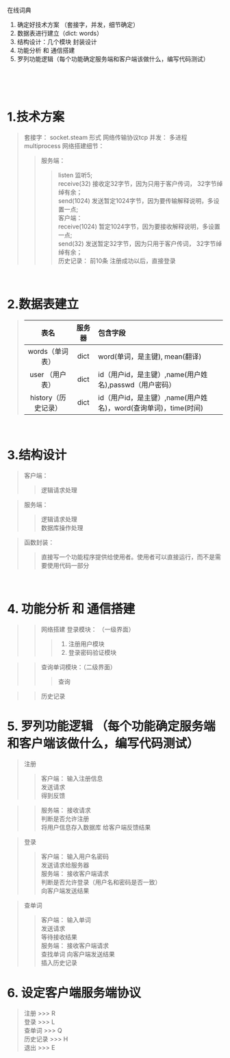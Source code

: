 在线词典

1. 确定好技术方案  （套接字，并发，细节确定）
2. 数据表进行建立（dict: words）
3. 结构设计：几个模块  封装设计
4. 功能分析  和  通信搭建
5. 罗列功能逻辑（每个功能确定服务端和客户端该做什么，编写代码测试）

<br />
<br />
<br />

# **1.技术方案**
> 套接字： socket.steam 形式
> 网络传输协议tcp
> 并发： 多进程 multiprocess
> 网络搭建细节：  
>> 服务端：
>>> listen 监听5;  
>>> receive(32) 接收定32字节，因为只用于客户传词， 32字节绰绰有余；  
>>> send(1024) 发送暂定1024字节，因为要传输解释说明，多设置一点;  
>> 客户端：     
>>> receive(1024) 暂定1024字节，因为要接收解释说明，多设置一点;   
>>> send(32) 发送暂定32字节，因为只用于客户传词， 32字节绰绰有余；  
> 历史记录： 前10条
> 注册成功以后，直接登录  
<br />

# **2.数据表建立**
> |表名 | 服务器 | 包含字段 |
> |:---------:|:-----------:|:-----------------|
> |words（单词表）|dict|word(单词，是主键), mean(翻译)|
> |user （用户表）|dict|id（用户id，是主键）,name(用户姓名),passwd（用户密码）|
> |history（历史记录）|dict|id（用户id，是主键）,name(用户姓名)，word(查询单词)，time(时间)|
<br />

# **3.结构设计**
> 客户端：
>> 逻辑请求处理  

> 服务端：
>> 逻辑请求处理  
>> 数据库操作处理  

> 函数封装：
>> 直接写一个功能程序提供给使用者。使用者可以直接运行，而不是需要使用代码一部分
<br />


# **4. 功能分析 和 通信搭建**
>> 网络搭建
>> 登录模块：  （一级界面）
>>> 1.  注册用户模块
>>> 2.  登录密码验证模块  

>> 查询单词模块：（二级界面）
>>> 查询  

>> 历史记录

# **5. 罗列功能逻辑 （每个功能确定服务端和客户端该做什么，编写代码测试）**  
> 注册
>> 客户端： 输入注册信息  
           发送请求  
           得到反馈  

>> 服务端： 接收请求  
           判断是否允许注册  
           将用户信息存入数据库
           给客户端反馈结果
  

> 登录
>> 客户端：  输入用户名密码  
            发送请求给服务器  
>> 服务端： 接收客户端请求  
           判断是否允许登录（用户名和密码是否一致）  
           向客户端发送结果   
  
> 查单词
>> 客户端：  输入单词   
            发送请求  
            等待接收结果           
>> 服务端： 接收客户端请求  
           查找单词
           向客户端发送结果   
           插入历史记录  


# **6. 设定客户端服务端协议**
> 注册  >>>  R  
> 登录  >>>  L  
> 查单词  >>>  Q  
> 历史记录  >>>  H  
> 退出  >>>  E